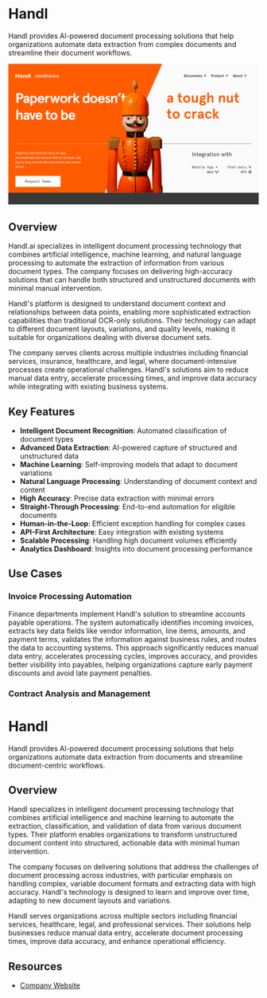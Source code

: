 
# Handl

Handl provides AI-powered document processing solutions that help organizations automate data extraction from complex documents and streamline their document workflows.

![Handl](./assets/handl.png)

## Overview

Handl.ai specializes in intelligent document processing technology that combines artificial intelligence, machine learning, and natural language processing to automate the extraction of information from various document types. The company focuses on delivering high-accuracy solutions that can handle both structured and unstructured documents with minimal manual intervention.

Handl's platform is designed to understand document context and relationships between data points, enabling more sophisticated extraction capabilities than traditional OCR-only solutions. Their technology can adapt to different document layouts, variations, and quality levels, making it suitable for organizations dealing with diverse document sets.

The company serves clients across multiple industries including financial services, insurance, healthcare, and legal, where document-intensive processes create operational challenges. Handl's solutions aim to reduce manual data entry, accelerate processing times, and improve data accuracy while integrating with existing business systems.

## Key Features

- **Intelligent Document Recognition**: Automated classification of document types
- **Advanced Data Extraction**: AI-powered capture of structured and unstructured data
- **Machine Learning**: Self-improving models that adapt to document variations
- **Natural Language Processing**: Understanding of document context and content
- **High Accuracy**: Precise data extraction with minimal errors
- **Straight-Through Processing**: End-to-end automation for eligible documents
- **Human-in-the-Loop**: Efficient exception handling for complex cases
- **API-First Architecture**: Easy integration with existing systems
- **Scalable Processing**: Handling high document volumes efficiently
- **Analytics Dashboard**: Insights into document processing performance

## Use Cases

### Invoice Processing Automation

Finance departments implement Handl's solution to streamline accounts payable operations. The system automatically identifies incoming invoices, extracts key data fields like vendor information, line items, amounts, and payment terms, validates the information against business rules, and routes the data to accounting systems. This approach significantly reduces manual data entry, accelerates processing cycles, improves accuracy, and provides better visibility into payables, helping organizations capture early payment discounts and avoid late payment penalties.

### Contract Analysis and Management
# Handl

Handl provides AI-powered document processing solutions that help organizations automate data extraction from documents and streamline document-centric workflows.

## Overview

Handl specializes in intelligent document processing technology that combines artificial intelligence and machine learning to automate the extraction, classification, and validation of data from various document types. Their platform enables organizations to transform unstructured document content into structured, actionable data with minimal human intervention.

The company focuses on delivering solutions that address the challenges of document processing across industries, with particular emphasis on handling complex, variable document formats and extracting data with high accuracy. Handl's technology is designed to learn and improve over time, adapting to new document layouts and variations.

Handl serves organizations across multiple sectors including financial services, healthcare, legal, and professional services. Their solutions help businesses reduce manual data entry, accelerate document processing times, improve data accuracy, and enhance operational efficiency.

## Resources

- [Company Website](https://www.handl.ai/)
